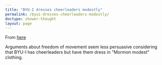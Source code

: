```yaml
---
title: "BYU-I dresses cheerleaders modestly"
permalink: /byui-dresses-cheerleaders-modestly/
doctype: shower-thought
layout: page
---
```


From [here](https://www.reddit.com/r/exmormon/comments/78wm9t/i_wonder_if_our_young_sisters_realize_the/)

Arguments about freedom of movement seem less persuasive considering that BYU-I has cheerleaders but have them dress in "Mormon modest" clothing.
